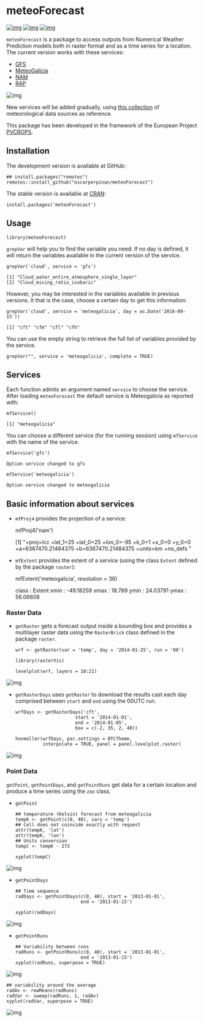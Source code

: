# meteoForecast

[![img](http://www.r-pkg.org/badges/version/meteoForecast)](https://www.r-pkg.org/pkg/meteoForecast)
[![img](http://cranlogs.r-pkg.org/badges/meteoForecast)](https://cran.r-project.org/package=meteoForecast)
[![img](https://github.com/oscarperpinan/meteoForecast/workflows/R-CMD-check/badge.svg)](https://github.com/oscarperpinan/meteoForecast/actions)

`meteoForecast` is a package to access outputs from Numerical Weather Prediction models both in raster format and as a time series for a location.
 The current version works with these services:

-   [GFS](http://www.emc.ncep.noaa.gov/index.php?branch=GFS)
-   [MeteoGalicia](http://www.meteogalicia.es/web/modelos/threddsIndex.action)
-   [NAM](http://www.ncdc.noaa.gov/data-access/model-data/model-datasets/north-american-mesoscale-forecast-system-nam)
-   [RAP](http://www.ncdc.noaa.gov/data-access/model-data/model-datasets/rapid-refresh-rap)

![img](figs/servicesMap.png)

New services will be added gradually, using [this collection](https://github.com/oscarperpinan/mds/wiki) of
meteorological data sources as reference.

This package has been developed in the framework of the European Project [PVCROPS](http://www.pvcrops.eu/project-deliverables).

## Installation

The development version is available at GitHub:

    ## install.packages("remotes")
    remotes::install_github("oscarperpinan/meteoForecast")

The stable version is available at [CRAN](http://cran.r-project.org/web/packages/meteoForecast/):

    install.packages('meteoForecast')


## Usage

    library(meteoForecast)

`grepVar` will help you to find the variable you need. If no day is defined, it will return the variables available in the current version of the service.

    grepVar('cloud', service = 'gfs')

    [1] "Cloud_water_entire_atmosphere_single_layer"
    [2] "Cloud_mixing_ratio_isobaric"               

However, you may be interested in the variables available in previous versions. It that is the case, choose a certain day to get this information:

    grepVar('cloud', service = 'meteogalicia', day = as.Date('2016-09-15'))

    [1] "cft" "cfm" "cfl" "cfh"

You can use the empty string to retrieve the full list of variables provided by the service.

    grepVar("", service = 'meteogalicia', complete = TRUE)


## Services

Each function admits an argument named `service` to choose the
service. After loading `meteoForecast` the default service is
Meteogalicia as reported with:

    mfService()

    [1] "meteogalicia"

You can choose a different service (for the running session) using
  `mfService` with the name of the service.

    mfService('gfs')

    Option service changed to gfs

    mfService('meteogalicia')

    Option service changed to meteogalicia


## Basic information about services

-   `mfProj4` provides the projection of a service:

    mfProj4('nam')

    [1] "+proj=lcc +lat_1=25 +lat_0=25 +lon_0=-95 +k_0=1 +x_0=0 +y_0=0 +a=6367470.21484375 +b=6367470.21484375 +units=km +no_defs "

-   `mfExtent` provides the extent of a service (using the class
    `Extent` defined by the package `raster`):

    mfExtent('meteogalicia', resolution = 36)

    class       : Extent 
    xmin        : -49.18259 
    xmax        : 18.789 
    ymin        : 24.03791 
    ymax        : 56.06608


### Raster Data

-   `getRaster` gets a forecast output inside a bounding box and
    provides a multilayer raster data using the `RasterBrick` class
    defined in the package `raster`.
    
        wrf <- getRaster(var = 'temp', day = '2014-01-25', run = '00')
    
        library(rasterVis)
        
        levelplot(wrf, layers = 10:21)

![img](figs/wrf.png)

-   `getRasterDays` uses `getRaster` to download the results
    cast each day comprised between `start` and `end` using the
    00UTC run. 
    
        wrfDays <- getRasterDays('cft',
                              start = '2014-01-01',
                              end = '2014-01-05',
                              box = c(-2, 35, 2, 40))
        
        hovmoller(wrfDays, par.settings = BTCTheme,
                  interpolate = TRUE, panel = panel.levelplot.raster)

![img](figs/wrfDays.png)


### Point Data

`getPoint`, `getPointDays`, and `getPointRuns` get data for a
certain location and produce a time series using the `zoo` class.

-   `getPoint`
    
        ## temperature (Kelvin) forecast from meteogalicia
        tempK <- getPoint(c(0, 40), vars = 'temp')
        ## Cell does not coincide exactly with request
        attr(tempK, 'lat')
        attr(tempK, 'lon')
        ## Units conversion
        tempC <- tempK - 273
    
        xyplot(tempC)

![img](figs/tempC.png)

-   `getPointDays`
    
        ## Time sequence
        radDays <- getPointDays(c(0, 40), start = '2013-01-01',
                                end = '2013-01-15')
        
        xyplot(radDays)

![img](figs/radDays.png)

-   `getPointRuns`
    
        ## Variability between runs
        radRuns <- getPointRuns(c(0, 40), start = '2013-01-01',
                                end = '2013-01-15')
        xyplot(radRuns, superpose = TRUE)

![img](figs/radRuns.png)

    ## variability around the average
    radAv <- rowMeans(radRuns)
    radVar <- sweep(radRuns, 1, radAv)
    xyplot(radVar, superpose = TRUE)

![img](figs/radVar.png)

